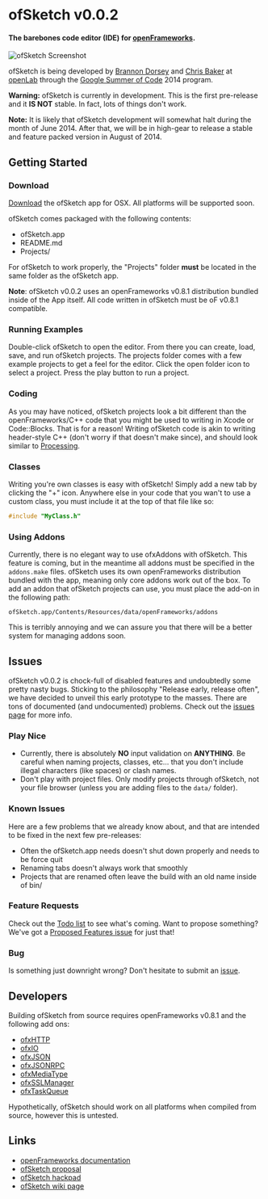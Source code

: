 # ofSketch v0.0.2

#### The barebones code editor (IDE) for [openFrameworks](http://openframeworks.cc).


![ofSketch Screenshot](http://brannondorsey.com/images/ofsketch.png)

ofSketch is being developed by [Brannon Dorsey](http://brannondorsey.com) and [Chris Baker](http://christopherbaker.net) at [openLab](http://olab.io) through the [Google Summer of Code](https://developers.google.com/open-source/soc/?csw=1) 2014 program.

**Warning:** ofSketch is currently in development. This is the first pre-release and it __IS NOT__ stable. In fact, lots of things don't work.

**Note:** It is likely that ofSketch development will somewhat halt during the month of June 2014. After that, we will be in high-gear to release a stable and feature packed version in August of 2014.

## Getting Started

### Download

[Download](http://brannondorsey.com/hidden/ofsketch_v0.0.2_osx_release.zip) the ofSketch app for OSX. All platforms will be supported soon.

ofSketch comes packaged with the following contents:

- ofSketch.app
- README.md
- Projects/

For ofSketch to work properly, the "Projects" folder __must__ be located in the same folder as the ofSketch app.

**Note**: ofSketch v0.0.2 uses an openFrameworks v0.8.1 distribution bundled inside of the App itself. All code written in ofSketch must be oF v0.8.1 compatible. 

### Running Examples

Double-click ofSketch to open the editor. From there you can create, load, save, and run ofSketch projects. The projects folder comes with a few example projects to get a feel for the editor. Click the open folder icon to select a project. Press the play button to run a project.

### Coding

As you may have noticed, ofSketch projects look a bit different than the openFrameworks/C++ code that you might be used to writing in Xcode or Code::Blocks. That is for a reason! Writing ofSketch code is akin to writing header-style C++ (don't worry if that doesn't make since), and should look similar to [Processing](http://processing.org/).

### Classes

Writing you're own classes is easy with ofSketch! Simply add a new tab by clicking the "+" icon. Anywhere else in your code that you wan't to use a custom class, you must include it at the top of that file like so:

```cpp
#include "MyClass.h"
```

### Using Addons

Currently, there is no elegant way to use ofxAddons with ofSketch. This feature is coming, but in the meantime all addons must be specified in the `addons.make` files. ofSketch uses its own openFrameworks distribution bundled with the app, meaning only core addons work out of the box. To add an addon that ofSketch projects can use, you must place the add-on in the following path:

	ofSketch.app/Contents/Resources/data/openFrameworks/addons

This is terribly annoying and we can assure you that there will be a better system for managing addons soon.

## Issues

ofSketch v0.0.2 is chock-full of disabled features and undoubtedly some pretty nasty bugs. Sticking to the philosophy "Release early, release often", we have decided to unveil this early prototype to the masses. There are tons of documented (and undocumented) problems. Check out the [issues page](https://github.com/brannondorsey/ofSketch/issues?state=open) for more info.

### Play Nice

- Currently, there is absolutely __NO__ input validation on __ANYTHING__. Be careful when naming projects, classes, etc... that you don't include illegal characters (like spaces) or clash names.
- Don't play with project files. Only modify projects through ofSketch, not your file browser (unless you are adding files to the `data/` folder).

### Known Issues

Here are a few problems that we already know about, and that are intended to be fixed in the next few pre-releases:

- Often the ofSketch.app needs doesn't shut down properly and needs to be force quit
- Renaming tabs doesn't always work that smoothly
- Projects that are renamed often leave the build with an old name inside of bin/

### Feature Requests

Check out the [Todo list](https://github.com/brannondorsey/ofSketch/issues/1) to see what's coming. Want to propose something? We've got a [Proposed Features issue](https://github.com/brannondorsey/ofSketch/issues/2) for just that!

### Bug

Is something just downright wrong? Don't hesitate to submit an [issue](https://github.com/brannondorsey/ofSketch/issues?state=open).

## Developers

Building ofSketch from source requires openFrameworks v0.8.1 and the following add ons:

- [ofxHTTP](https://github.com/bakercp/ofxHTTP)
- [ofxIO](https://github.com/bakercp/ofxIO)
- [ofxJSON](https://github.com/bakercp/ofxJSON)
- [ofxJSONRPC](https://github.com/bakercp/ofxJSONRPC)
- [ofxMediaType](https://github.com/bakercp/ofxMediaType)
- [ofxSSLManager](https://github.com/bakercp/ofxSSLManager)
- [ofxTaskQueue](https://github.com/bakercp/ofxTaskQueue)

Hypothetically, ofSketch should work on all platforms when compiled from source, however this is untested.

## Links

- [openFrameworks documentation](http://openframeworks.cc/documentation/)
- [ofSketch proposal](https://docs.google.com/document/d/1YHX9v3iBmt7Y7WM1_NOZ7zus-woc8OE8lYB3epHrXII/edit?usp=sharing)
- [ofSketch hackpad](https://hackpad.com/collection/G6spIN6QLDT)
- [ofSketch wiki page](https://github.com/brannondorsey/ofSketch/wiki)

